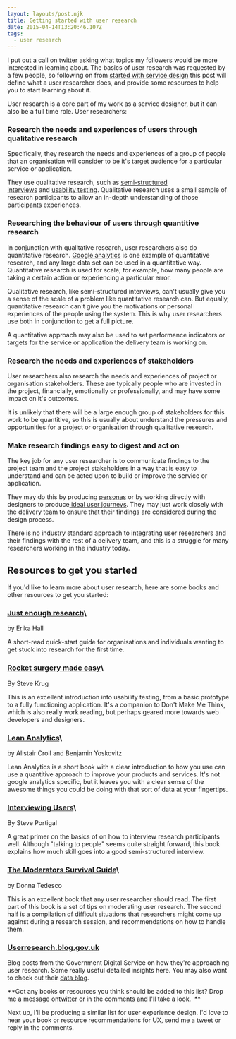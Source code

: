 ```yaml
---
layout: layouts/post.njk
title: Getting started with user research
date: 2015-04-14T13:20:46.107Z
tags:
  - user research
---
```

I put out a call on twitter asking what topics my followers would be more interested in learning about. The basics of user research was requested by a few people, so following on from [started with service design](http://lilydart.com/getting-started-with-service-design/) this post will define what a user researcher does, and provide some resources to help you to start learning about it.

User research is a core part of my work as a service designer, but it can also be a full time role. User researchers:

### Research the needs and experiences of users through qualitative research

Specifically, they research the needs and experiences of a group of people that an organisation will consider to be it's target audience for a particular service or application.

They use qualitative research, such as [semi-structured interviews](http://en.wikipedia.org/wiki/Semi-structured_interview) and [usability testing](http://en.wikipedia.org/wiki/Usability_testing). Qualitative research uses a small sample of research participants to allow an in-depth understanding of those participants experiences.

### Researching the behaviour of users through quantitive research

In conjunction with qualitative research, user researchers also do quantitative research. [Google analytics](http://google.com/analytics) is one example of quantitative research, and any large data set can be used in a quantitative way. Quantitative research is used for scale; for example, how many people are taking a certain action or experiencing a particular error.

Qualitative research, like semi-structured interviews, can't usually give you a sense of the scale of a problem like quantitative research can. But equally, quantitative research can't give you the motivations or personal experiences of the people using the system. This is why user researchers use both in conjunction to get a full picture.

A quantitative approach may also be used to set performance indicators or targets for the service or application the delivery team is working on.

### Research the needs and experiences of stakeholders

User researchers also research the needs and experiences of project or organisation stakeholders. These are typically people who are invested in the project, financially, emotionally or professionally, and may have some impact on it's outcomes.

It is unlikely that there will be a large enough group of stakeholders for this work to be quantitive, so this is usually about understand the pressures and opportunities for a project or organisation through qualitative research.

### Make research findings easy to digest and act on

The key job for any user researcher is to communicate findings to the project team and the project stakeholders in a way that is easy to understand and can be acted upon to build or improve the service or application.

They may do this by producing [personas](http://www.smashingmagazine.com/2014/08/06/a-closer-look-at-personas-part-1/) or by working directly with designers to produce[ ideal user journeys](http://theuxreview.co.uk/user-journeys-beginners-guide/). They may just work closely with the delivery team to ensure that their findings are considered during the design process.

There is no industry standard approach to integrating user researchers and their findings with the rest of a delivery team, and this is a struggle for many researchers working in the industry today.

Resources to get you started
----------------------------

If you'd like to learn more about user research, here are some books and other resources to get you started:

### [Just enough research](http://abookapart.com/products/just-enough-research)\
by Erika Hall

A short-read quick-start guide for organisations and individuals wanting to get stuck into research for the first time.

### [Rocket surgery made easy](http://www.amazon.co.uk/Rocket-Surgery-Made-Easy--yourself/dp/0321657292/ref=sr_1_1?s=books&ie=UTF8&qid=1429031685&sr=1-1&keywords=rocket+surgery+made+easy)\
By Steve Krug

This is an excellent introduction into usability testing, from a basic prototype to a fully functioning application. It's a companion to Don't Make Me Think, which is also really work reading, but perhaps geared more towards web developers and designers.

### [Lean Analytics](http://www.amazon.co.uk/Lean-Analytics-Better-Startup-OReilly/dp/1449335675)\
by Alistair Croll and Benjamin Yoskovitz

Lean Analytics is a short book with a clear introduction to how you use can use a quantitive approach to improve your products and services. It's not google analytics specific, but it leaves you with a clear sense of the awesome things you could be doing with that sort of data at your fingertips.

### [Interviewing Users](http://www.amazon.co.uk/Interviewing-Users-Uncover-Compelling-Insights/dp/193382011X)\
By Steve Portigal

A great primer on the basics of on how to interview research participants well. Although "talking to people" seems quite straight forward, this book explains how much skill goes into a good semi-structured interview.

### [The Moderators Survival Guide](http://amzn.to/1Fuu3Xj)\
by Donna Tedesco

This is an excellent book that any user researcher should read. The first part of this book is a set of tips on moderating user research. The second half is a compilation of difficult situations that researchers might come up against during a research session, and recommendations on how to handle them.

### [Userresearch.blog.gov.uk](https://userresearch.blog.gov.uk/)

Blog posts from the Government Digital Service on how they're approaching user research. Some really useful detailed insights here. You may also want to check out their [data blog](https://gdsdata.blog.gov.uk/).

**Got any books or resources you think should be added to this list? Drop me a message on[twitter](http://www.twitter.com/lily_dart) or in the comments and I'll take a look.  **

Next up, I'll be producing a similar list for user experience design. I'd love to hear your book or resource recommendations for UX, send me a [tweet](http://www.twitter.com/lily_dart) or reply in the comments.
